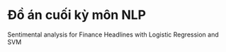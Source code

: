 # Đồ án cuối kỳ môn NLP
Sentimental analysis for Finance Headlines with Logistic Regression and SVM

